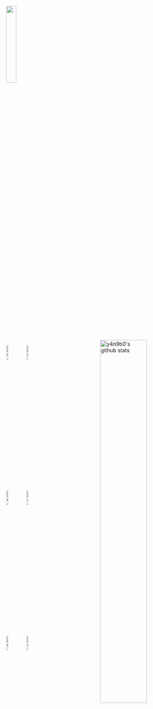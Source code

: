<p>
  <img width="23%" src="https://profile-counter.glitch.me/y4n9b0/count.svg" />
  <br/>
  <img width="50%" align="right" alt="y4n9b0's github stats" src="https://github-readme-stats.vercel.app/api?username=y4n9b0&show_icons=true&hide_border=true&theme=vue" />

  <!-- Your languages and tools. You can use this sites to get logos: https://www.vectorlogo.zone or https://simpleicons.org/ -->
  <code><img width="10%" src="https://www.vectorlogo.zone/logos/java/java-ar21.svg" title="excellent"></code>
  <code><img width="10%" src="https://www.vectorlogo.zone/logos/kotlin/kotlin-ar21.svg" title="good"></code>
  <br/>
  <code><img width="10%" src="https://www.vectorlogo.zone/logos/android/android-ar21.svg" title="excellent"></code>
  <code><img width="10%" src="https://www.vectorlogo.zone/logos/gradle/gradle-ar21.svg" title="average"></code>
  <br/>
  <code><img width="10%" src="https://www.vectorlogo.zone/logos/linux/linux-ar21.svg" title="good"></code>
  <code><img width="10%" src="https://www.vectorlogo.zone/logos/git-scm/git-scm-ar21.svg" title="excellent"></code>
</p>

<!--
**y4n9b0/y4n9b0** is a ✨ _special_ ✨ repository because its `README.md` (this file) appears on your GitHub profile.

Here are some ideas to get you started:

- 🔭 I’m currently working on ...
- 🌱 I’m currently learning ...
- 👯 I’m looking to collaborate on ...
- 🤔 I’m looking for help with ...
- 💬 Ask me about ...
- 📫 How to reach me: ...
- 😄 Pronouns: ...
- ⚡ Fun fact: ...
-->

<!-- https://profile-summary-for-github.com/user/y4n9b0 -->